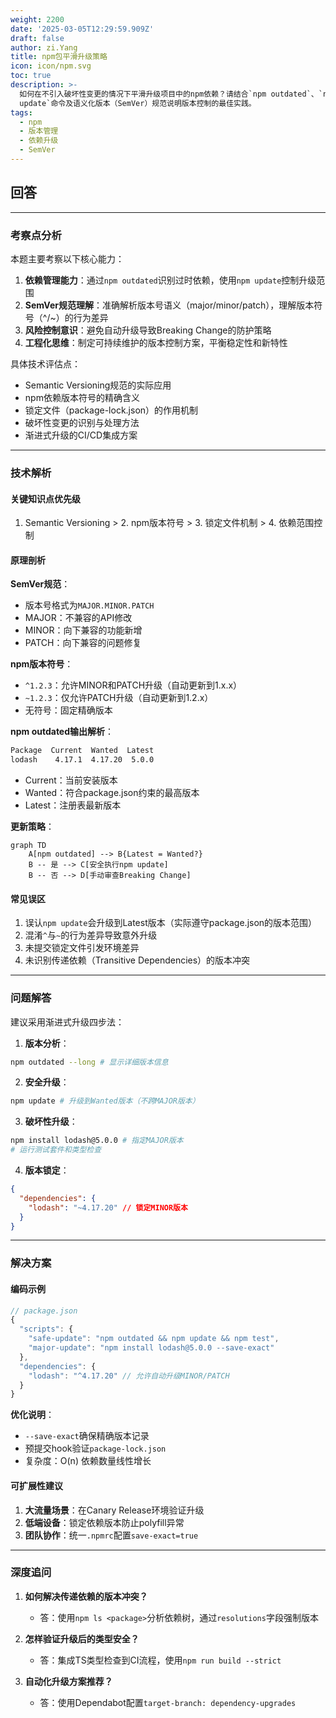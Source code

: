 ```yaml
---
weight: 2200
date: '2025-03-05T12:29:59.909Z'
draft: false
author: zi.Yang
title: npm包平滑升级策略
icon: icon/npm.svg
toc: true
description: >-
  如何在不引入破坏性变更的情况下平滑升级项目中的npm依赖？请结合`npm outdated`、`npm
  update`命令及语义化版本（SemVer）规范说明版本控制的最佳实践。
tags:
  - npm
  - 版本管理
  - 依赖升级
  - SemVer
---
```


## 回答

---

### 考察点分析

本题主要考察以下核心能力：

1. **依赖管理能力**：通过`npm outdated`识别过时依赖，使用`npm update`控制升级范围
2. **SemVer规范理解**：准确解析版本号语义（major/minor/patch），理解版本符号（^/~）的行为差异
3. **风险控制意识**：避免自动升级导致Breaking Change的防护策略
4. **工程化思维**：制定可持续维护的版本控制方案，平衡稳定性和新特性

具体技术评估点：

- Semantic Versioning规范的实际应用
- npm依赖版本符号的精确含义
- 锁定文件（package-lock.json）的作用机制
- 破坏性变更的识别与处理方法
- 渐进式升级的CI/CD集成方案

---

### 技术解析

#### 关键知识点优先级

1. Semantic Versioning > 2. npm版本符号 > 3. 锁定文件机制 > 4. 依赖范围控制

#### 原理剖析

**SemVer规范**：

- 版本号格式为`MAJOR.MINOR.PATCH`
- MAJOR：不兼容的API修改
- MINOR：向下兼容的功能新增
- PATCH：向下兼容的问题修复

**npm版本符号**：

- `^1.2.3`：允许MINOR和PATCH升级（自动更新到1.x.x）
- `~1.2.3`：仅允许PATCH升级（自动更新到1.2.x）
- 无符号：固定精确版本

**npm outdated输出解析**：

```bash
Package  Current  Wanted  Latest
lodash    4.17.1  4.17.20  5.0.0
```

- Current：当前安装版本
- Wanted：符合package.json约束的最高版本
- Latest：注册表最新版本

**更新策略**：

```mermaid
graph TD
    A[npm outdated] --> B{Latest = Wanted?}
    B -- 是 --> C[安全执行npm update]
    B -- 否 --> D[手动审查Breaking Change]
```

#### 常见误区

1. 误认`npm update`会升级到Latest版本（实际遵守package.json的版本范围）
2. 混淆`^`与`~`的行为差异导致意外升级
3. 未提交锁定文件引发环境差异
4. 未识别传递依赖（Transitive Dependencies）的版本冲突

---

### 问题解答

建议采用渐进式升级四步法：

1. **版本分析**：

```bash
npm outdated --long # 显示详细版本信息
```

2. **安全升级**：

```bash
npm update # 升级到Wanted版本（不跨MAJOR版本）
```

3. **破坏性升级**：

```bash
npm install lodash@5.0.0 # 指定MAJOR版本
# 运行测试套件和类型检查
```

4. **版本锁定**：

```json
{
  "dependencies": {
    "lodash": "~4.17.20" // 锁定MINOR版本
  }
}
```

---

### 解决方案

#### 编码示例

```javascript
// package.json
{
  "scripts": {
    "safe-update": "npm outdated && npm update && npm test",
    "major-update": "npm install lodash@5.0.0 --save-exact"
  },
  "dependencies": {
    "lodash": "^4.17.20" // 允许自动升级MINOR/PATCH
  }
}
```

**优化说明**：

- `--save-exact`确保精确版本记录
- 预提交hook验证`package-lock.json`
- 复杂度：O(n) 依赖数量线性增长

#### 可扩展性建议

1. **大流量场景**：在Canary Release环境验证升级
2. **低端设备**：锁定依赖版本防止polyfill异常
3. **团队协作**：统一`.npmrc`配置`save-exact=true`

---

### 深度追问

1. **如何解决传递依赖的版本冲突？**
   - 答：使用`npm ls <package>`分析依赖树，通过`resolutions`字段强制版本

2. **怎样验证升级后的类型安全？**
   - 答：集成TS类型检查到CI流程，使用`npm run build --strict`

3. **自动化升级方案推荐？**
   - 答：使用Dependabot配置`target-branch: dependency-upgrades`
